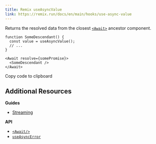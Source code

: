 ```yaml
---
title: Remix useAsyncValue
link: https://remix.run/docs/en/main/hooks/use-async-value
---
```



Returns the resolved data from the closest [`<Await>`](https://remix.run/docs/en/main/components/await) ancestor component.

```tsx
function SomeDescendant() {
  const value = useAsyncValue();
  // ...
}
```

```tsx
<Await resolve={somePromise}>
  <SomeDescendant />
</Await>
```

Copy code to clipboard

## [](https://remix.run/docs/en/main/hooks/use-async-value#additional-resources)Additional Resources

**Guides**

- [Streaming](https://remix.run/docs/en/main/guides/streaming)

**API**

- [`<Await/>`](https://remix.run/docs/en/main/components/await)
- [`useAsyncError`](https://remix.run/docs/en/main/hooks/use-async-error)